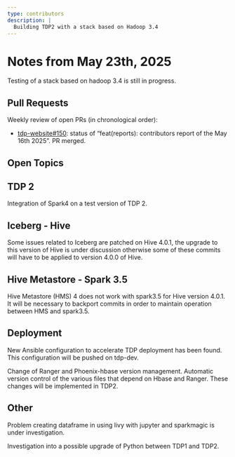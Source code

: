 ```yaml
---
type: contributors
description: |
  Building TDP2 with a stack based on Hadoop 3.4
---
```


# Notes from May 23th, 2025

Testing of a stack based on hadoop 3.4 is still in progress. 

## Pull Requests

Weekly review of open PRs (in chronological order):

- [tdp-website#150](https://github.com/TOSIT-IO/tdp-website/pull/150): status of “feat(reports): contributors report of the May 16th 2025”. PR merged.

## Open Topics

## TDP 2

Integration of Spark4 on a test version of TDP 2.

## Iceberg - Hive

Some issues related to Iceberg are patched on Hive 4.0.1, the upgrade to this version of Hive is under discussion otherwise some of these commits will have to be applied to version 4.0.0 of Hive. 

## Hive Metastore - Spark 3.5

Hive Metastore (HMS) 4 does not work with spark3.5 for Hive version 4.0.1. It will be necessary to backport commits in order to maintain operation between HMS and spark3.5.

## Deployment

New Ansible configuration to accelerate TDP deployment has been found. This configuration will be pushed on tdp-dev.

Change of Ranger and Phoenix-hbase version management. Automatic version control of the various files that depend on Hbase and Ranger.  These changes will be implemented in TDP2.

## Other 

Problem creating dataframe in using livy with jupyter and sparkmagic is under investigation. 

Investigation into a possible upgrade of Python between TDP1 and TDP2.

